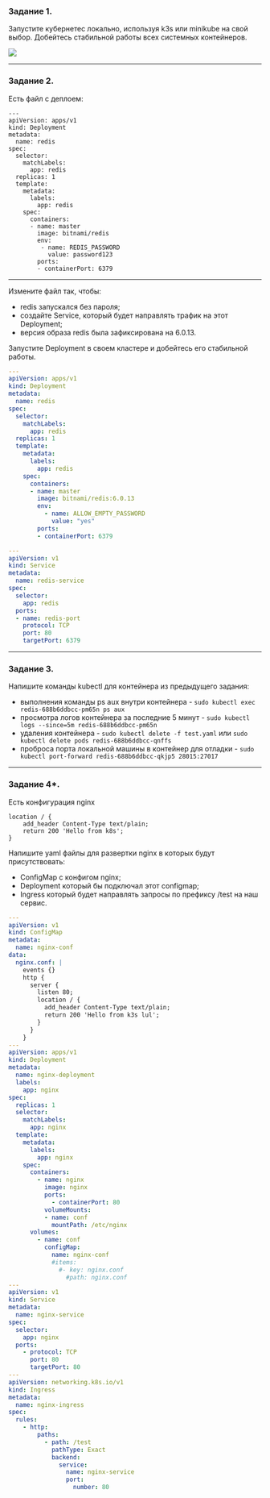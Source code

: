 ### Задание 1.

Запустите кубернетес локально, используя k3s или minikube на свой выбор.
Добейтесь стабильной работы всех системных контейнеров.


![](https://github.com/guillotine666/nah/blob/master/virtualization/homeworks/tmp/6-5/6.5.1.png)

------
### Задание 2.


Есть файл с деплоем:

```
---
apiVersion: apps/v1
kind: Deployment
metadata:
  name: redis
spec:
  selector:
    matchLabels:
      app: redis
  replicas: 1
  template:
    metadata:
      labels:
        app: redis
    spec:
      containers:
      - name: master
        image: bitnami/redis
        env:
         - name: REDIS_PASSWORD
           value: password123
        ports:
        - containerPort: 6379
```

------

Измените файл так, чтобы:

- redis запускался без пароля;
- создайте Service, который будет направлять трафик на этот Deployment;
- версия образа redis была зафиксирована на 6.0.13.

Запустите Deployment в своем кластере и добейтесь его стабильной работы.


```yml
---
apiVersion: apps/v1
kind: Deployment
metadata:
  name: redis
spec:
  selector:
    matchLabels:
      app: redis
  replicas: 1
  template:
    metadata:
      labels:
        app: redis
    spec:
      containers:
      - name: master
        image: bitnami/redis:6.0.13
        env:
          - name: ALLOW_EMPTY_PASSWORD
            value: "yes"
        ports:
        - containerPort: 6379

---
apiVersion: v1
kind: Service
metadata:
  name: redis-service
spec:
  selector:
    app: redis
  ports:
  - name: redis-port
    protocol: TCP
    port: 80
    targetPort: 6379
```

------
### Задание 3.
Напишите команды kubectl для контейнера из предыдущего задания:
- выполнения команды ps aux внутри контейнера - `sudo kubectl exec redis-688b6ddbcc-pm65n ps aux`
- просмотра логов контейнера за последние 5 минут - `sudo kubectl logs --since=5m redis-688b6ddbcc-pm65n`
- удаления контейнера - `sudo kubectl delete -f test.yaml` или `sudo kubectl delete pods redis-688b6ddbcc-qnffs`
- проброса порта локальной машины в контейнер для отладки - `sudo kubectl port-forward redis-688b6ddbcc-qkjp5 28015:27017`

------
### Задание 4*.
Есть конфигурация nginx
```
location / {
    add_header Content-Type text/plain;
    return 200 'Hello from k8s';
}
```
Напишите yaml файлы для развертки nginx в которых будут присутствовать:
- ConfigMap с конфигом nginx;
- Deployment который бы подключал этот configmap;
- Ingress который будет направлять запросы по префиксу /test на наш сервис.

```yml
---
apiVersion: v1
kind: ConfigMap
metadata:
  name: nginx-conf
data:
  nginx.conf: |
    events {}
    http {
      server {
        listen 80;
        location / {
          add_header Content-Type text/plain;
          return 200 'Hello from k3s lul';
        }
      }
    }
---
apiVersion: apps/v1
kind: Deployment
metadata:
  name: nginx-deployment
  labels:
    app: nginx
spec:
  replicas: 1
  selector:
    matchLabels:
      app: nginx
  template:
    metadata:
      labels:
        app: nginx
    spec:
      containers:
        - name: nginx
          image: nginx
          ports:
            - containerPort: 80
          volumeMounts:
          - name: conf
            mountPath: /etc/nginx
      volumes:
        - name: conf
          configMap:
            name: nginx-conf
            #items:
              #- key: nginx.conf
                #path: nginx.conf
---
apiVersion: v1
kind: Service
metadata:
  name: nginx-service
spec:
  selector:
    app: nginx
  ports:
    - protocol: TCP
      port: 80
      targetPort: 80
---
apiVersion: networking.k8s.io/v1
kind: Ingress
metadata:
  name: nginx-ingress
spec:
  rules:
    - http:
        paths:
          - path: /test
            pathType: Exact
            backend:
              service:
                name: nginx-service
                port:
                  number: 80
```
